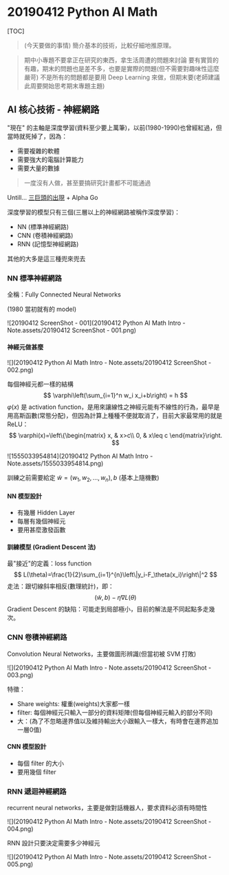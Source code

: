 # 20190412 Python AI Math

[TOC]

> (今天要做的事情) 簡介基本的技術，比較仔細地推原理。

> 期中小專題不要拿正在研究的東西，拿生活周遭的問題來討論
> 要有實質的有趣，期末的問題也是差不多，也要是實際的問題(但不需要對趣味性這麼嚴苛)
> 不是所有的問題都是要用 Deep Learning 來做，但期末要(老師建議此周要開始思考期末專題主題)

## AI 核心技術 - 神經網路

"現在" 的主軸是深度學習(資料至少要上萬筆)，以前(1980-1990)也曾經紅過，但當時就死掉了，因為：

- 需要複雜的軟體
- 需要強大的電腦計算能力
- 需要大量的數據

> 一度沒有人做，甚至要搞研究計畫都不可能通過

Untill... [三巨頭的出現](bit.ly/ai_history) + Alpha Go

深度學習的模型只有三個(三層以上的神經網路被稱作深度學習)：

- NN (標準神經網路)
- CNN (卷積神經網路)
- RNN (記憶型神經網路)

其他的大多是這三種兜來兜去

### NN 標準神經網路

全稱：Fully Connected Neural Networks

(1980 當初就有的 model)

![20190412 ScreenShot - 001](20190412 Python AI Math Intro - Note.assets/20190412 ScreenShot - 001.png)

#### 神經元做甚麼

![](20190412 Python AI Math Intro - Note.assets/20190412 ScreenShot - 002.png)

每個神經元都一樣的結構
$$
\varphi\left(\sum_{i=1}^n w_i x_i+b\right) = h
$$
$\varphi(x)$ 是 activation function，是用來讓線性之神經元能有不線性的行為，最早是用高斯函數(常態分配)，但因為計算上種種不便就取消了，目前大家最常用的就是 ReLU：
$$
\varphi(x)=\left\{\begin{matrix}
x, & x>c\\ 
0, & x\leq c
\end{matrix}\right.
$$


![1555033954814](20190412 Python AI Math Intro - Note.assets/1555033954814.png)

訓練之前需要給定 $\tilde{w}=(w_1,w_2,\dots,w_n), b$ (基本上隨機數)

#### NN 模型設計

- 有幾層 Hidden Layer
- 每層有幾個神經元
- 要用甚麼激發函數

#### 訓練模型 (Gradient Descent 法)

最"接近"的定義：loss function
$$
L(\theta)=\frac{1}{2}\sum_{i=1}^{n}\left\|y_i-F_\theta(x_i)\right\|^2
$$
走法：跟切線斜率相反(數理統計)，即：
$$
(\tilde{w}, b)-\eta \nabla L(\theta)
$$
Gradient Descent 的缺陷：可能走到局部極小，目前的解法是不同起點多走幾次。

### CNN 卷積神經網路

Convolution Neural Networks，主要做圖形辨識(但當初被 SVM 打敗)

![](20190412 Python AI Math Intro - Note.assets/20190412 ScreenShot - 003.png)

特徵：

- Share weights: 權重(weights)大家都一樣
- filter: 每個神經元只輸入一部分的資料矩陣(但每個神經元輸入的部分不同)
- 大：(為了不忽略邊界值以及維持輸出大小跟輸入一樣大，有時會在邊界追加一層0值)

#### CNN 模型設計

- 每個 filter 的大小
- 要用幾個 filter

### RNN 遞迴神經網路

recurrent neural networks，主要是做對話機器人，要求資料必須有時間性

![](20190412 Python AI Math Intro - Note.assets/20190412 ScreenShot - 004.png)

RNN 設計只要決定需要多少神經元

![](20190412 Python AI Math Intro - Note.assets/20190412 ScreenShot - 005.png)